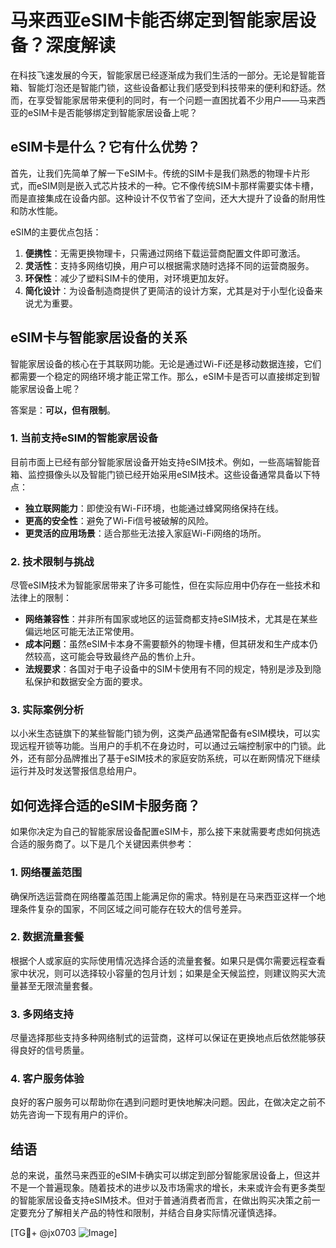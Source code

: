 # 马来西亚eSIM卡能否绑定到智能家居设备？深度解读

在科技飞速发展的今天，智能家居已经逐渐成为我们生活的一部分。无论是智能音箱、智能灯泡还是智能门锁，这些设备都让我们感受到科技带来的便利和舒适。然而，在享受智能家居带来便利的同时，有一个问题一直困扰着不少用户——马来西亚的eSIM卡是否能够绑定到智能家居设备上呢？

## eSIM卡是什么？它有什么优势？

首先，让我们先简单了解一下eSIM卡。传统的SIM卡是我们熟悉的物理卡片形式，而eSIM则是嵌入式芯片技术的一种。它不像传统SIM卡那样需要实体卡槽，而是直接集成在设备内部。这种设计不仅节省了空间，还大大提升了设备的耐用性和防水性能。

eSIM的主要优点包括：
1. **便携性**：无需更换物理卡，只需通过网络下载运营商配置文件即可激活。
2. **灵活性**：支持多网络切换，用户可以根据需求随时选择不同的运营商服务。
3. **环保性**：减少了塑料SIM卡的使用，对环境更加友好。
4. **简化设计**：为设备制造商提供了更简洁的设计方案，尤其是对于小型化设备来说尤为重要。

## eSIM卡与智能家居设备的关系

智能家居设备的核心在于其联网功能。无论是通过Wi-Fi还是移动数据连接，它们都需要一个稳定的网络环境才能正常工作。那么，eSIM卡是否可以直接绑定到智能家居设备上呢？

答案是：**可以，但有限制**。

### 1. 当前支持eSIM的智能家居设备
目前市面上已经有部分智能家居设备开始支持eSIM技术。例如，一些高端智能音箱、监控摄像头以及智能门锁已经开始采用eSIM技术。这些设备通常具备以下特点：
- **独立联网能力**：即使没有Wi-Fi环境，也能通过蜂窝网络保持在线。
- **更高的安全性**：避免了Wi-Fi信号被破解的风险。
- **更灵活的应用场景**：适合那些无法接入家庭Wi-Fi网络的场所。

### 2. 技术限制与挑战
尽管eSIM技术为智能家居带来了许多可能性，但在实际应用中仍存在一些技术和法律上的限制：
- **网络兼容性**：并非所有国家或地区的运营商都支持eSIM技术，尤其是在某些偏远地区可能无法正常使用。
- **成本问题**：虽然eSIM卡本身不需要额外的物理卡槽，但其研发和生产成本仍然较高，这可能会导致最终产品的售价上升。
- **法规要求**：各国对于电子设备中的SIM卡使用有不同的规定，特别是涉及到隐私保护和数据安全方面的要求。

### 3. 实际案例分析
以小米生态链旗下的某些智能门锁为例，这类产品通常配备有eSIM模块，可以实现远程开锁等功能。当用户的手机不在身边时，可以通过云端控制家中的门锁。此外，还有部分品牌推出了基于eSIM技术的家庭安防系统，可以在断网情况下继续运行并及时发送警报信息给用户。

## 如何选择合适的eSIM卡服务商？

如果你决定为自己的智能家居设备配置eSIM卡，那么接下来就需要考虑如何挑选合适的服务商了。以下是几个关键因素供参考：

### 1. 网络覆盖范围
确保所选运营商在网络覆盖范围上能满足你的需求。特别是在马来西亚这样一个地理条件复杂的国家，不同区域之间可能存在较大的信号差异。

### 2. 数据流量套餐
根据个人或家庭的实际使用情况选择合适的流量套餐。如果只是偶尔需要远程查看家中状况，则可以选择较小容量的包月计划；如果是全天候监控，则建议购买大流量甚至无限流量套餐。

### 3. 多网络支持
尽量选择那些支持多种网络制式的运营商，这样可以保证在更换地点后依然能够获得良好的信号质量。

### 4. 客户服务体验
良好的客户服务可以帮助你在遇到问题时更快地解决问题。因此，在做决定之前不妨先咨询一下现有用户的评价。

## 结语

总的来说，虽然马来西亚的eSIM卡确实可以绑定到部分智能家居设备上，但这并不是一个普遍现象。随着技术的进步以及市场需求的增长，未来或许会有更多类型的智能家居设备支持eSIM技术。但对于普通消费者而言，在做出购买决策之前一定要充分了解相关产品的特性和限制，并结合自身实际情况谨慎选择。

[TG💪+ @jx0703 ![Image](https://github.com/user-attachments/assets/dbca1d08-cadb-493c-b0ec-ad6f7a83f270)]